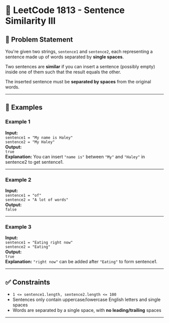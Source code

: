# 📝 LeetCode 1813 - Sentence Similarity III

## 🧩 Problem Statement

You're given two strings, `sentence1` and `sentence2`, each representing a sentence made up of words separated by **single spaces**.

Two sentences are **similar** if you can insert a sentence (possibly empty) inside one of them such that the result equals the other.

The inserted sentence must be **separated by spaces** from the original words.

---

## 🧠 Examples

### Example 1
**Input:**  
`sentence1 = "My name is Haley"`  
`sentence2 = "My Haley"`  
**Output:**  
`true`  
**Explanation:** You can insert `"name is"` between `"My"` and `"Haley"` in sentence2 to get sentence1.

---

### Example 2
**Input:**  
`sentence1 = "of"`  
`sentence2 = "A lot of words"`  
**Output:**  
`false`

---

### Example 3
**Input:**  
`sentence1 = "Eating right now"`  
`sentence2 = "Eating"`  
**Output:**  
`true`  
**Explanation:** `"right now"` can be added after `"Eating"` to form sentence1.

---

## ✅ Constraints

- `1 <= sentence1.length, sentence2.length <= 100`
- Sentences only contain uppercase/lowercase English letters and single spaces
- Words are separated by a single space, with **no leading/trailing** spaces

---
